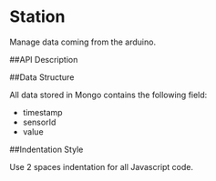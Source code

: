 Station
=======

Manage data coming from the arduino.

##API Description

##Data Structure

All data stored in Mongo contains the following field:
* timestamp
* sensorId
* value

##Indentation Style

Use 2 spaces indentation for all Javascript code.
